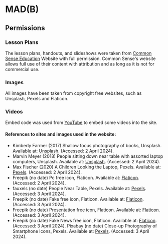 # MAD(B)
## Permissions 
### Lesson Plans
The lesson plans, handouts, and slideshows were taken from [Common Sense Education](https://www.commonsense.org/education) Website with full permission. Common Sense's website allows full use of their content with attribution and as long as it is not for commercial use. 
### Images
All images have been taken from copyright free websites, such as Unsplash, Pexels and Flaticon.
### Videos
Embed code was used from [YouTube](https://www.youtube.com) to embed some videos into the site.

#### References to sites and images used in the website:
- Kimberly Farmer (2017) Shallow focus photography of books, Unsplash. Available at: [Unsplash](https://unsplash.com/photos/shallow-focus-photography-of-books-lUaaKCUANVI). (Accessed: 2 April 2024).
- Marvin Meyer (2018) People sitting down near table with assorted laptop computers, Unsplash. Available at: [Unsplash](https://unsplash.com/photos/people-sitting-down-near-table-with-assorted-laptop-computers-SYTO3xs06fU). (Accessed: 2 April 2024).
- Max Fischer (2020) A Children Looking the Laptop, Pexels. Available at: [Pexels](https://www.pexels.com/photo/a-children-looking-the-laptop-5212687/). (Accessed: 2 April 2024).
- Freepik (no date) Pc free icon, Flaticon. Available at: [Flaticon](https://www.flaticon.com/free-icon/pc_556813?term=pc&page=1&position=45&origin=search&related_id=556813). (Accessed: 2 April 2024).
- fauxels (no date) People Near Table, Pexels. Available at: [Pexels](https://www.pexels.com/photo/people-near-table-3184639/). (Accessed: 3 April 2024).
- Freepik (no date) Fake free icon, Flaticon. Available at: [Flaticon](https://www.flaticon.com/free-icon/fake_1483341?term=fake+news&page=1&position=1&origin=search&related_id=1483341). (Accessed: 3 April 2024).
- Freepik (no date) Presentation free icon, Flaticon. Available at: [Flaticon](https://www.flaticon.com/free-icon/presentation_875315?term=classroom&related_id=875315). (Accessed: 3 April 2024).
- Freepik (no date) Fake News free icon, Flaticon. Available at: [Flaticon](https://www.flaticon.com/free-icon/fake-news_9269046?term=fake+news&page=1&position=15&origin=search&related_id=9269046). (Accessed: 3 April 2024).
Pixabay (no date) Close-up Photography of Smartphone Icons, Pexels. Available at: [Pexels](https://www.pexels.com/photo/close-up-photography-of-smartphone-icons-267350/). (Accessed: 3 April 2024).
